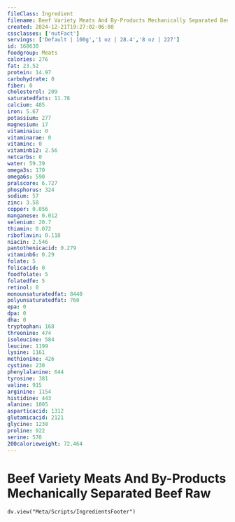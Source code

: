 ```yaml
---
fileClass: Ingredient
filename: Beef Variety Meats And By-Products Mechanically Separated Beef Raw
created: 2024-12-21T19:27:02-06:00
cssclasses: ['nutFact']
servings: ['Default | 100g','1 oz | 28.4','8 oz | 227']
id: 168630
foodgroup: Meats
calories: 276
fat: 23.52
protein: 14.97
carbohydrate: 0
fiber: 0
cholesterol: 209
saturatedfats: 11.78
calcium: 485
iron: 5.67
potassium: 277
magnesium: 17
vitaminaiu: 0
vitaminarae: 0
vitaminc: 0
vitaminb12: 2.56
netcarbs: 0
water: 59.39
omega3s: 170
omega6s: 590
pralscore: 6.727
phosphorus: 324
sodium: 57
zinc: 3.58
copper: 0.056
manganese: 0.012
selenium: 20.7
thiamin: 0.072
riboflavin: 0.118
niacin: 2.546
pantothenicacid: 0.279
vitaminb6: 0.29
folate: 5
folicacid: 0
foodfolate: 5
folatedfe: 5
retinol: 0
monounsaturatedfat: 8440
polyunsaturatedfat: 760
epa: 0
dpa: 0
dha: 0
tryptophan: 168
threonine: 474
isoleucine: 584
leucine: 1199
lysine: 1161
methionine: 426
cystine: 230
phenylalanine: 644
tyrosine: 381
valine: 915
arginine: 1154
histidine: 443
alanine: 1005
asparticacid: 1312
glutamicacid: 2121
glycine: 1238
proline: 922
serine: 570
200calorieweight: 72.464
---
```


# Beef Variety Meats And By-Products Mechanically Separated Beef Raw

```dataviewjs
dv.view("Meta/Scripts/IngredientsFooter")
```